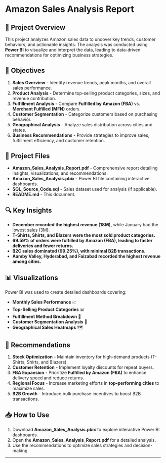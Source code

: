 # Amazon Sales Analysis Report

## 📌 Project Overview
This project analyzes Amazon sales data to uncover key trends, customer behaviors, and actionable insights. The analysis was conducted using **Power BI** to visualize and interpret the data, leading to data-driven recommendations for optimizing business strategies.

## 🎯 Objectives
1. **Sales Overview** - Identify revenue trends, peak months, and overall sales performance.
2. **Product Analysis** - Determine top-selling product categories, sizes, and revenue contribution.
3. **Fulfillment Analysis** - Compare **Fulfilled by Amazon (FBA)** vs. **Merchant Fulfilled (MFN)** orders.
4. **Customer Segmentation** - Categorize customers based on purchasing behavior.
5. **Geographical Analysis** - Analyze sales distribution across cities and states.
6. **Business Recommendations** - Provide strategies to improve sales, fulfillment efficiency, and customer retention.

## 📂 Project Files
- **Amazon_Sales_Analysis_Report.pdf** - Comprehensive report detailing insights, visualizations, and recommendations.
- **Amazon_Sales_Analysis.pbix** - Power BI file containing interactive dashboards.
- **SQL_Source_Code.sql** - Sales dataset used for analysis (if applicable).
- **README.md** - This document.

## 🔍 Key Insights
- **December recorded the highest revenue (18M),** while January had the lowest sales (3M).  
- **T-Shirts, Shirts, and Blazers were the most sold product categories.**  
- **69.59% of orders were fulfilled by Amazon (FBA), leading to faster deliveries and fewer returns.**  
- **B2C sales dominated (99.25%), with minimal B2B transactions.**  
- **Aamby Valley, Hyderabad, and Faizabad recorded the highest revenue among cities.**  

## 📊 Visualizations
Power BI was used to create detailed dashboards covering:
- **Monthly Sales Performance** 📈
- **Top-Selling Product Categories** 📊
- **Fulfillment Method Breakdown** 🏢
- **Customer Segmentation Analysis** 👥
- **Geographical Sales Heatmaps** 🗺️

## 🚀 Recommendations
1. **Stock Optimization** - Maintain inventory for high-demand products (T-Shirts, Shirts, and Blazers).
2. **Customer Retention** - Implement loyalty discounts for repeat buyers.
3. **FBA Expansion** - Prioritize **Fulfilled by Amazon (FBA)** to enhance delivery speed and reduce returns.
4. **Regional Focus** - Increase marketing efforts in **top-performing cities** to maximize sales.
5. **B2B Growth** - Introduce bulk purchase incentives to boost B2B transactions.

## 📥 How to Use
1. Download **Amazon_Sales_Analysis.pbix** to explore interactive Power BI dashboards.
2. Open the **Amazon_Sales_Analysis_Report.pdf** for a detailed analysis.
3. Use the recommendations to optimize sales strategies and decision-making.

---


